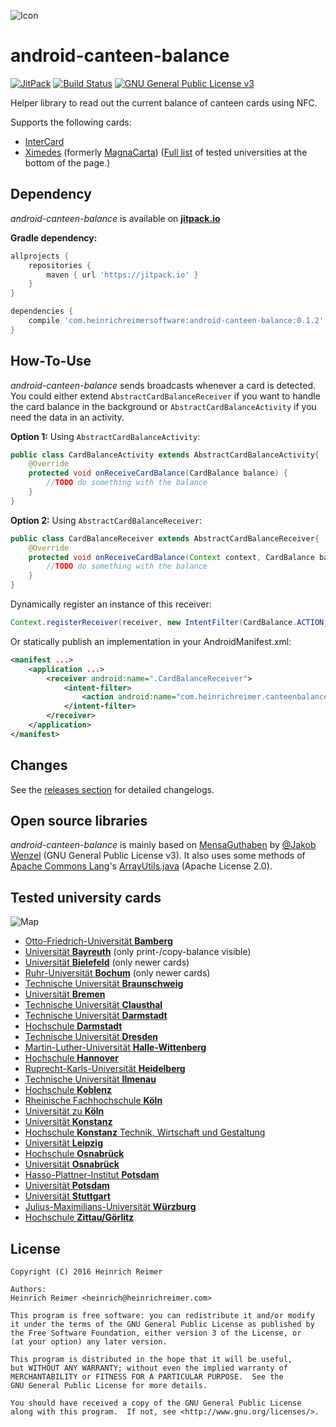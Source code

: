 ![Icon](http://i.imgur.com/63PHxkq.png)

android-canteen-balance
=======================

[![JitPack](https://jitpack.io/v/com.heinrichreimersoftware/android-canteen-balance.svg)](https://jitpack.io/#com.heinrichreimersoftware/android-canteen-balance)
[![Build Status](https://travis-ci.org/HeinrichReimer/android-canteen-balance.svg?branch=master)](https://travis-ci.org/HeinrichReimer/android-canteen-balance)
[![GNU General Public License v3](https://img.shields.io/github/license/HeinrichReimer/android-canteen-balance.svg)](https://www.gnu.org/licenses/gpl-3.0.html)

Helper library to read out the current balance of canteen cards using NFC.

Supports the following cards:

* [InterCard](http://www.intercard.de/cms/intercard/index.html)
* [Ximedes](https://www.ximedes.com/paytech/) (formerly [MagnaCarta](https://www.ximedes.com/ximedes-press-release/))
([Full list](https://github.com/HeinrichReimer/android-canteen-balance/tree/master#tested-university-cards) of tested universities at the bottom of the page.)

Dependency
----------

*android-canteen-balance* is available on [**jitpack.io**](https://jitpack.io/#com.heinrichreimersoftware/android-canteen-balance)

**Gradle dependency:**
```gradle
allprojects {
    repositories {
        maven { url 'https://jitpack.io' }
    }
}
```
```gradle
dependencies {
    compile 'com.heinrichreimersoftware:android-canteen-balance:0.1.2'
}
```

How-To-Use
-----

*android-canteen-balance* sends broadcasts whenever a card is detected.  
You could either extend `AbstractCardBalanceReceiver` if you want to handle the card balance in the background or `AbstractCardBalanceActivity` if you need the data in an activity.

**Option 1:** Using `AbstractCardBalanceActivity`:
```java
public class CardBalanceActivity extends AbstractCardBalanceActivity{
    @Override
    protected void onReceiveCardBalance(CardBalance balance) {
        //TODO do something with the balance
    }
}
```

**Option 2:** Using `AbstractCardBalanceReceiver`:
```java
public class CardBalanceReceiver extends AbstractCardBalanceReceiver{
    @Override
    protected void onReceiveCardBalance(Context context, CardBalance balance) {
        //TODO do something with the balance
    }
}
```
Dynamically register an instance of this receiver:
```java
Context.registerReceiver(receiver, new IntentFilter(CardBalance.ACTION_CARD_BALANCE))
```
Or statically publish an implementation in your AndroidManifest.xml:

```xml
<manifest ...>
    <application ...>
        <receiver android:name=".CardBalanceReceiver">
            <intent-filter>
                <action android:name="com.heinrichreimer.canteenbalance.action.CARD_BALANCE"/>
            </intent-filter>
        </receiver>
    </application>
</manifest>
```

Changes
-------

See the [releases section](https://github.com/HeinrichReimer/android-canteen-balance/releases) for detailed changelogs.

Open source libraries
-------

*android-canteen-balance* is mainly based on [MensaGuthaben](https://github.com/jakobwenzel/MensaGuthaben) by [@Jakob Wenzel](https://github.com/jakobwenzel) (GNU General Public License v3).
It also uses some methods of [Apache Commons Lang](https://github.com/apache/commons-lang)'s [ArrayUtils.java](https://github.com/apache/commons-lang/blob/master/src/main/java/org/apache/commons/lang3/ArrayUtils.java) (Apache License 2.0).

Tested university cards
-------

![Map](http://maps.googleapis.com/maps/api/staticmap?autoscale=2&size=700x400&maptype=roadmap&format=png&visual_refresh=true&markers=size:mid%7Ccolor:0xff0000%7Clabel:%7C49.89386,+10.88612&markers=size:mid%7Ccolor:0xff0000%7Clabel:%7C49.92881,+11.58583&markers=size:mid%7Ccolor:0xff0000%7Clabel:%7C52.03541,+8.49634&markers=size:mid%7Ccolor:0xff0000%7Clabel:%7C51.44566,+7.2616&markers=size:mid%7Ccolor:0xff0000%7Clabel:%7C52.27349,+10.52971&markers=size:mid%7Ccolor:0xff0000%7Clabel:%7C53.10675,+8.85203&markers=size:mid%7Ccolor:0xff0000%7Clabel:%7C51.80671,+10.34409&markers=size:mid%7Ccolor:0xff0000%7Clabel:%7C49.8751,+8.65687&markers=size:mid%7Ccolor:0xff0000%7Clabel:%7C49.86643,+8.63843&markers=size:mid%7Ccolor:0xff0000%7Clabel:%7C51.02927,+13.72899&markers=size:mid%7Ccolor:0xff0000%7Clabel:%7C51.48613,+11.96953&markers=size:mid%7Ccolor:0xff0000%7Clabel:%7C52.32123,+9.8152&markers=size:mid%7Ccolor:0xff0000%7Clabel:%7C49.41914,+8.67024&markers=size:mid%7Ccolor:0xff0000%7Clabel:%7C50.68376,+10.93108&markers=size:mid%7Ccolor:0xff0000%7Clabel:%7C50.33604,+7.56956&markers=size:mid%7Ccolor:0xff0000%7Clabel:%7C50.93318,+6.94162&markers=size:mid%7Ccolor:0xff0000%7Clabel:%7C50.92816,+6.92881&markers=size:mid%7Ccolor:0xff0000%7Clabel:%7C51.33857,+12.37846&markers=size:mid%7Ccolor:0xff0000%7Clabel:%7C48.78158,+9.17467&markers=size:mid%7Ccolor:0xff0000%7Clabel:%7C49.783,+9.97084&markers=size:mid%7Ccolor:0xff0000%7Clabel:%7C50.89341,+14.80446)

* [Otto-Friedrich-Universität **Bamberg**](https://www.uni-bamberg.de/)
* [Universität **Bayreuth**](https://www.uni-bayreuth.de/) (only print-/copy-balance visible)
* [Universität **Bielefeld**](https://www.uni-bielefeld.de/) (only newer cards)
* [Ruhr-Universität **Bochum**](http://www.ruhr-uni-bochum.de/) (only newer cards)
* [Technische Universität **Braunschweig**](https://www.tu-braunschweig.de/)
* [Universität **Bremen**](http://www.uni-bremen.de/)
* [Technische Universität **Clausthal**](http://www.tu-clausthal.de/)
* [Technische Universität **Darmstadt**](https://www.tu-darmstadt.de/)
* [Hochschule **Darmstadt**](https://www.h-da.de/)
* [Technische Universität **Dresden**](https://tu-dresden.de/)
* [Martin-Luther-Universität **Halle-Wittenberg**](http://www.uni-halle.de/)
* [Hochschule **Hannover**](http://www.hs-hannover.de/)
* [Ruprecht-Karls-Universität **Heidelberg**](https://www.uni-heidelberg.de/)
* [Technische Universität **Ilmenau**](https://www.tu-ilmenau.de/)
* [Hochschule **Koblenz**](https://www.hs-koblenz.de/)
* [Rheinische Fachhochschule **Köln**](http://www.rfh-koeln.de/)
* [Universität zu **Köln**](http://www.uni-koeln.de/)
* [Universität **Konstanz**](https://www.uni-konstanz.de/)
* [Hochschule **Konstanz** Technik, Wirtschaft und Gestaltung](http://www.htwg-konstanz.de/)
* [Universität **Leipzig**](http://www.uni-leipzig.de/)
* [Hochschule **Osnabrück**](https://www.hs-osnabrueck.de/)
* [Universität **Osnabrück**](https://www.uni-osnabrueck.de/)
* [Hasso-Plattner-Institut **Potsdam**](https://hpi.de/)
* [Universität **Potsdam**](http://www.uni-potsdam.de/)
* [Universität **Stuttgart**](http://www.uni-stuttgart.de/)
* [Julius-Maximilians-Universität **Würzburg**](https://www.uni-wuerzburg.de/)
* [Hochschule **Zittau/Görlitz**](http://www.hszg.de/)

License
-------

```
Copyright (C) 2016 Heinrich Reimer

Authors:
Heinrich Reimer <heinrich@heinrichreimer.com>

This program is free software: you can redistribute it and/or modify
it under the terms of the GNU General Public License as published by
the Free Software Foundation, either version 3 of the License, or
(at your option) any later version.

This program is distributed in the hope that it will be useful,
but WITHOUT ANY WARRANTY; without even the implied warranty of
MERCHANTABILITY or FITNESS FOR A PARTICULAR PURPOSE.  See the
GNU General Public License for more details.

You should have received a copy of the GNU General Public License
along with this program.  If not, see <http://www.gnu.org/licenses/>.
```
